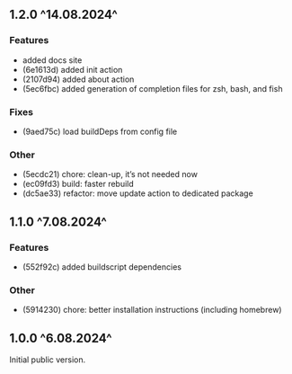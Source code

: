 
## 1.2.0 ^14.08.2024^

### Features

- added docs site
- (6e1613d) added init action
- (2107d94) added about action
- (5ec6fbc) added generation of completion files for zsh, bash, and fish

### Fixes

- (9aed75c) load buildDeps from config file

### Other

- (5ecdc21) chore: clean-up, it’s not needed now
- (ec09fd3) build: faster rebuild
- (dc5ae33) refactor: move update action to dedicated package

## 1.1.0 ^7.08.2024^

### Features
- (552f92c) added buildscript dependencies

### Other
- (5914230) chore: better installation instructions (including homebrew)


## 1.0.0 ^6.08.2024^

Initial public version.

